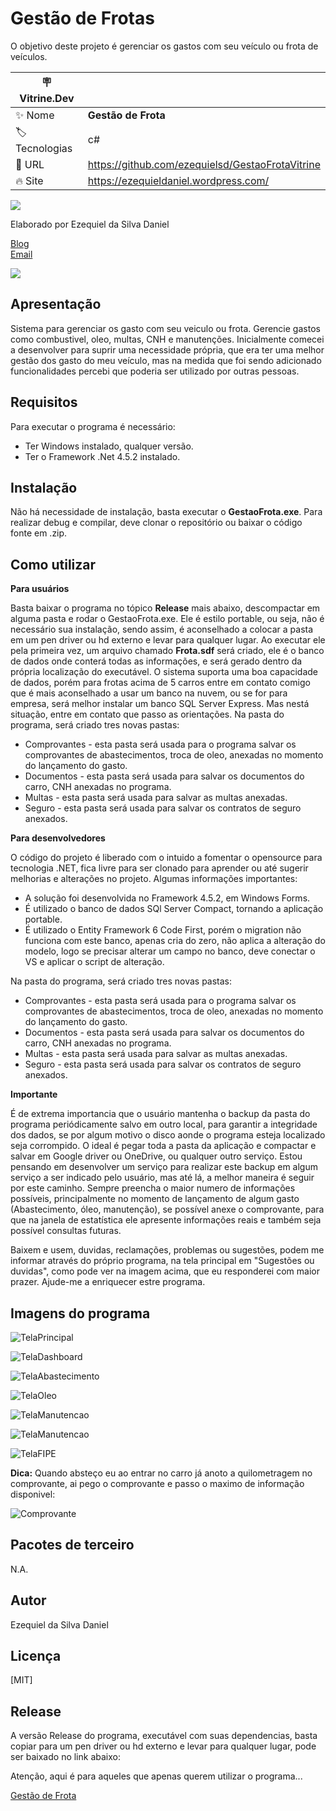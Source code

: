 # Gestão de Frotas

O objetivo deste projeto é gerenciar os gastos com seu veículo ou frota de veículos.

| :placard: Vitrine.Dev |     |
| -------------  | --- |
| :sparkles: Nome        | **Gestão de Frota**
| :label: Tecnologias | c#
| :rocket: URL         | https://github.com/ezequielsd/GestaoFrotaVitrine
| :fire: Site     | https://ezequieldaniel.wordpress.com/

<!-- Inserir imagem com a #vitrinedev ao final do link -->
![](https://github.com/ezequielsd/GestaoFrota/blob/main/Release/dashboard.PNG#vitrinedev)


Elaborado por Ezequiel da Silva Daniel

[Blog](https://ezequieldaniel.wordpress.com/)  
[Email](ezequielsd@gmail.com)

<a href="https://www.linkedin.com/in/ezequielsd/" target="_blank"><img src="https://img.shields.io/badge/-LinkedIn-%230077B5?style=for-the-badge&logo=linkedin&logoColor=white" target="_blank"></a>  


## Apresentação

Sistema para gerenciar os gasto com seu veiculo ou frota. Gerencie gastos como combustivel, oleo, multas, CNH e manutenções.
Inicialmente comecei a desenvolver para suprir uma necessidade própria, que era ter uma melhor gestão dos gasto do meu veículo, mas na medida que foi sendo adicionado funcionalidades percebi que poderia ser utilizado por outras pessoas.

## Requisitos

Para executar o programa é necessário:
* Ter Windows instalado, qualquer versão.
* Ter o Framework .Net 4.5.2 instalado.


## Instalação

Não há necessidade de instalação, basta executar o **GestaoFrota.exe**.
Para realizar debug e compilar, deve clonar o repositório ou baixar o código fonte em .zip.

## Como utilizar

**Para usuários**

Basta baixar o programa no tópico **Release** mais abaixo, descompactar em alguma pasta e rodar o GestaoFrota.exe. Ele é estilo portable, ou seja, não é necessário sua instalação, sendo assim, é aconselhado a colocar a pasta em um pen driver ou hd externo e levar para qualquer lugar. Ao executar ele pela primeira vez, um arquivo chamado **Frota.sdf** será criado, ele é o banco de dados onde conterá todas as informações, e será gerado dentro da própria localização do executável. O sistema suporta uma boa capacidade de dados, porém para frotas acima de 5 carros entre em contato comigo que é mais aconselhado a usar um banco na nuvem, ou se for para empresa, será melhor instalar um banco SQL Server Express. Mas nestá situação, entre em contato que passo as orientações.
Na pasta do programa, será criado tres novas pastas:

* Comprovantes - esta pasta será usada para o programa salvar os comprovantes de abastecimentos, troca de oleo, anexadas no momento do lançamento do gasto.
* Documentos - esta pasta será usada para salvar os documentos do carro, CNH anexadas no programa.
* Multas - esta pasta será usada para salvar as multas anexadas.
* Seguro - esta pasta será usada para salvar os contratos de seguro anexados.


**Para desenvolvedores**

O código do projeto é liberado com o intuido a fomentar o opensource para tecnologia .NET, fica livre para ser clonado para aprender ou até sugerir melhorias e alterações no projeto. Algumas informações importantes:

* A solução foi desenvolvida no Framework 4.5.2, em Windows Forms.
* É utilizado o banco de dados SQl Server Compact, tornando a aplicação portable.
* É utilizado o Entity Framework 6 Code First, porém o migration não funciona com este banco, apenas cria do zero, não aplica a alteração do modelo, logo se precisar alterar um campo no banco, deve conectar o VS e aplicar o script de alteração.

Na pasta do programa, será criado tres novas pastas:

* Comprovantes - esta pasta será usada para o programa salvar os comprovantes de abastecimentos, troca de oleo, anexadas no momento do lançamento do gasto.
* Documentos - esta pasta será usada para salvar os documentos do carro, CNH anexadas no programa.
* Multas - esta pasta será usada para salvar as multas anexadas.
* Seguro - esta pasta será usada para salvar os contratos de seguro anexados.


**Importante**

É de extrema importancia que o usuário mantenha o backup da pasta do programa periódicamente salvo em outro local, para garantir a integridade dos dados, se por algum motivo o disco aonde o programa esteja localizado seja corrompido.
O ideal é pegar toda a pasta da aplicação e compactar e salvar em Google driver ou OneDrive, ou qualquer outro serviço.
Estou pensando em desenvolver um serviço para realizar este backup em algum serviço a ser indicado pelo usuário, mas até lá, a melhor maneira é seguir por este caminho.
Sempre preencha o maior numero de informações possíveis, principalmente no momento de lançamento de algum gasto (Abastecimento, óleo, manutenção), se possível anexe o comprovante, para que na janela de estatística ele apresente informações reais e também seja possível consultas futuras.

Baixem e usem, duvidas, reclamações, problemas ou sugestões, podem me informar através do próprio programa, na tela principal em "Sugestões ou duvidas", como pode ver na imagem acima, que eu responderei com maior prazer. Ajude-me a enriquecer estre programa.

## Imagens do programa

![TelaPrincipal](Release/principal.PNG)

![TelaDashboard](Release/dashboard.PNG)

![TelaAbastecimento](Release/abastecimento.PNG)

![TelaOleo](Release/oleo.PNG)

![TelaManutencao](Release/manutencao.PNG)

![TelaManutencao](Release/manutencao2.PNG)

![TelaFIPE](Release/fipe.PNG)

**Dica:**
Quando absteço eu ao entrar no carro já anoto a quilometragem no comprovante, ai pego o comprovante e passo o maximo de informação disponivel:

![Comprovante](Release/comprovante.PNG)

## Pacotes de terceiro

N.A.


## Autor

Ezequiel da Silva Daniel  


## Licença

[MIT]


## Release

A versão Release do programa, executável com suas dependencias, basta copiar para um pen driver ou hd externo e levar para qualquer lugar, pode ser baixado no link abaixo:

Atenção, aqui é para aqueles que apenas querem utilizar o programa...

[Gestão de Frota](Release/Release.zip)


